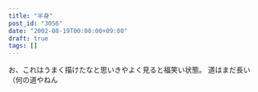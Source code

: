 ```yaml
---
title: "半身"
post_id: "3056"
date: "2002-08-19T00:00:00+09:00"
draft: true
tags: []
---
```



お、これはうまく描けたなと思いきやよく見ると福笑い状態。 道はまだ長い（何の道やねん
